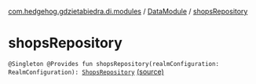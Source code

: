 [com.hedgehog.gdzietabiedra.di.modules](../index.md) / [DataModule](index.md) / [shopsRepository](./shops-repository.md)

# shopsRepository

`@Singleton @Provides fun shopsRepository(realmConfiguration: RealmConfiguration): `[`ShopsRepository`](../../com.hedgehog.gdzietabiedra.data.repository.shops/-shops-repository/index.md) [(source)](https://github.com/asvid/GdzieTaBiedra/tree/master/app/src/main/java/com/hedgehog/gdzietabiedra/di/modules/DataModule.kt#L38)